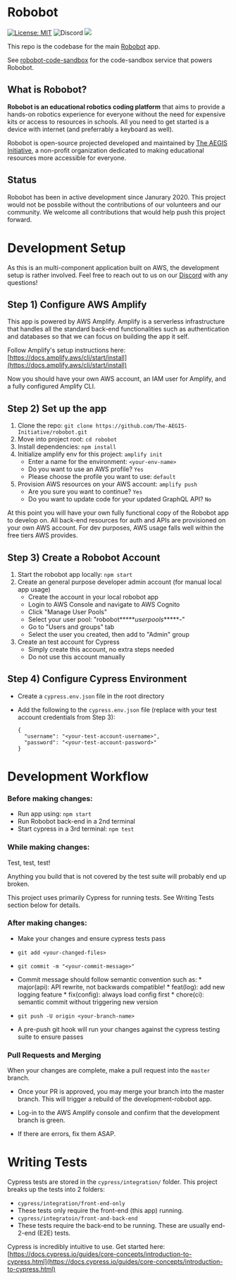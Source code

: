 # Robobot
[![License: MIT](https://img.shields.io/badge/License-MIT-yellow.svg)](https://opensource.org/licenses/MIT)
![Discord](https://img.shields.io/discord/700225957314691083?label=Discord)
[![](https://img.shields.io/badge/powered--by-AWS_Amplify-brightgreen)](https://aws.amazon.com/amplify/)

This repo is the codebase for the main [Robobot](https://robobot.aegisinitiative.io/) app. 

See [robobot-code-sandbox](https://github.com/The-AEGIS-Initiative/robobot-code-sandbox) for the code-sandbox service that powers Robobot.

## What is Robobot?
**Robobot is an educational robotics coding platform** that aims to provide a hands-on robotics experience for everyone without the need for expensive kits or access to resources in schools. All you need to get started is a device with internet (and preferrably a keyboard as well). 

Robobot is open-source projected developed and maintained by [The AEGIS Initiative](https://www.aegisinitiative.io/), a non-profit organization dedicated to making educational resources more accessible for everyone.

## Status
Robobot has been in active development since Janurary 2020. This project would not be possbile without the contributions of our volunteers and our community. We welcome all contributions that would help push this project forward.

# Development Setup

As this is an multi-component application built on AWS, the development setup is rather involved. Feel free to reach out to us on our [Discord](https://discord.gg/sDgHhzj) with any questions!

## Step 1) Configure AWS Amplify
This app is powered by AWS Amplify. Amplify is a serverless infrastructure that handles all the standard back-end functionalities such as authentication and databases so that we can focus on building the app it self. 

Follow Amplify's setup instructions here: 
[https://docs.amplify.aws/cli/start/install](https://docs.amplify.aws/cli/start/install)

Now you should have your own AWS account, an IAM user for Amplify, and a fully configured Amplify CLI.

## Step 2) Set up the app
1. Clone the repo: `git clone https://github.com/The-AEGIS-Initiative/robobot.git`
2. Move into project root: `cd robobot`
3. Install dependencies: `npm install` 
2. Initialize amplify env for this project: `amplify init`
    - Enter a name for the environment: `<your-env-name>`
    - Do you want to use an AWS profile? `Yes`
    - Please choose the profile you want to use: `default`
3. Provision AWS resources on your AWS account: `amplify push`
    - Are you sure you want to continue? `Yes`
    - Do you want to update code for your updated GraphQL API? `No`

At this point you will have your own fully functional copy of the Robobot app to develop on. All back-end resources for auth and APIs are provisioned on your own AWS account. For dev purposes, AWS usage falls well within
the free tiers AWS provides. 

## Step 3) Create a Robobot Account
1. Start the robobot app locally: `npm start`
2. Create an general purpose developer admin account (for manual local app usage)
    - Create the account in your local robobot app
    - Login to AWS Console and navigate to AWS Cognito
    - Click "Manage User Pools"
    - Select your user pool: "robobot*****_userpools_*****-<your-amplify-env-name>"
    - Go to "Users and groups" tab
    - Select the user you created, then add to "Admin" group
3. Create an test account for Cypress
    - Simply create this account, no extra steps needed
    - Do not use this account manually
  
## Step 4) Configure Cypress Environment
*  Create a `cypress.env.json` file in the root directory
*  Add the following to the `cypress.env.json` file (replace with your test account credentials from Step 3):

    ```
    {
      "username": "<your-test-account-username>",
      "password": "<your-test-account-password>"
    }
    ```

# Development Workflow

### Before making changes:

*  Run app using:
    `npm start`
*  Run Robobot back-end in a 2nd terminal
*  Start cypress in a 3rd terminal:
    `npm test`

### While making changes:

Test, test, test!

Anything you build that is not covered by the test suite will probably end up broken.

This project uses primarily Cypress for running tests. See Writing Tests section below for details.

### After making changes:

*  Make your changes and ensure cypress tests pass

*  `git add <your-changed-files>`
*  `git commit -m "<your-commit-message>"`
  *  Commit message should follow semantic convention such as:
    *  major(api): API rewrite, not backwards compatible!
    *  feat(log): add new logging feature
    *  fix(config): always load config first
    *  chore(ci): semantic commit without triggering new version

*  `git push -U origin <your-branch-name>`
  *  A pre-push git hook will run your changes against the cypress testing suite to ensure passes

### Pull Requests and Merging

When your changes are complete, make a pull request into the `master` branch.

*  Once your PR is approved, you may merge your branch into the master branch. This will trigger a rebuild of the development-robobot app.

*  Log-in to the AWS Amplify console and confirm that the development branch is green.
  *  If there are errors, fix them ASAP.

# Writing Tests

Cypress tests are stored in the `cypress/integration/` folder. This project breaks up the tests into 2 folders:

*  `cypress/integration/front-end-only`
  *  These tests only require the front-end (this app) running.
*  `cypress/integratoin/front-and-back-end`
  *  These tests require the back-end to be running. These are usually end-2-end (E2E) tests.

Cypress is incredibly intuitive to use. Get started here: [https://docs.cypress.io/guides/core-concepts/introduction-to-cypress.html](https://docs.cypress.io/guides/core-concepts/introduction-to-cypress.html)
